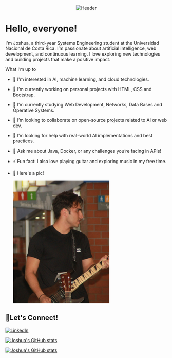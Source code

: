 <p align="center">
  <img 
    src="https://capsule-render.vercel.app/api?type=waving&color=gradient&height=200&section=header&text=Hi%20👋,%20I'm%20Joshua!&fontSize=40&fontColor=ffffff&animation=fadeIn&fontAlignY=38&desc=Systems%20Engineering%20Student%20|%20AI%20Enthusiast🚀&descAlignY=58&descAlign=70" 
    alt="Header"
  />
</p>

# Hello, everyone!

I'm Joshua, a third-year Systems Engineering student at the Universidad Nacional de Costa Rica. I’m passionate about artificial intelligence, web development, and continuous learning. I love exploring new technologies and building projects that make a positive impact.

What I’m up to
- 🧐 I'm interested in AI, machine learning, and cloud technologies.
- 🔭 I’m currently working on personal projects with HTML, CSS and Bootstrap.
- 🌱 I’m currently studying Web Development, Networks, Data Bases and Operative Systems.
- 👯 I’m looking to collaborate on open-source projects related to AI or web dev.
- 🤔 I’m looking for help with real-world AI implementations and best practices.
- 💬 Ask me about Java, Docker, or any challenges you’re facing in APIs!
- ⚡ Fun fact: I also love playing guitar and exploring music in my free time.
- 🎸 Here's a pic!
  
     <img src="https://raw.githubusercontent.com/JoshuaEA54/JoshuaEA54/main/joshua2.jpg" alt="Joshua's Image playing the guitar" width="300" />

 ## 🤝Let's Connect!

 [![LinkedIn](https://img.shields.io/badge/-LinkedIn-0A66C2?logo=linkedin&logoColor=white&style=flat)](https://www.linkedin.com/in/joshua-elizondo-b48549351/)
 

[![Joshua's GitHub stats](https://github-readme-stats.vercel.app/api?username=JoshuaEA54&show=prs_merged,prs_merged_percentage&hide=contribs,stars,issues&show_icons=true&theme=dark#gh-dark-mode-only)](https://github.com/JoshuaEA54/github-readme-stats#gh-dark-mode-only)

[![Joshua's GitHub stats](https://github-readme-stats.vercel.app/api?username=JoshuaEA54&show=prs_merged,prs_merged_percentage&hide=contribs,stars,issues&show_icons=true&theme=default#gh-light-mode-only)](https://github.com/JoshuaEA54/github-readme-stats#gh-light-mode-only)
